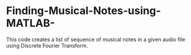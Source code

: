# Finding-Musical-Notes-using-MATLAB-
This code creates a list of sequence of musical notes in a given audio file using Discrete Fourier Transform. 

